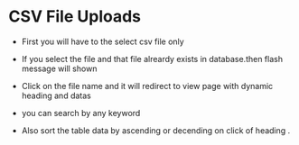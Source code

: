 # **CSV File Uploads**

* First you will have to the select csv file only
* If you select the file and that file alreardy exists in database.then flash message will shown
* Click on the file name and it will redirect to view page with dynamic heading and datas


* you can search by any keyword

* Also sort the table data by ascending or decending on click of heading .